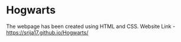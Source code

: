 # Hogwarts
The webpage has been created using HTML and CSS.
Website Link - https://srija17.github.io/Hogwarts/
